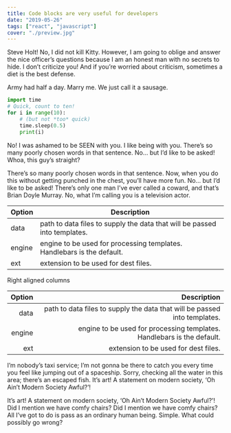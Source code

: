 ```yaml
---
title: Code blocks are very useful for developers
date: "2019-05-26"
tags: ["react", "javascript"]
cover: "./preview.jpg"
---
```


Steve Holt! No, I did not kill Kitty. However, I am going to oblige and answer the nice officer’s questions because I am an honest man with no secrets to hide. I don’t criticize you! And if you’re worried about criticism, sometimes a diet is the best defense.

Army had half a day. Marry me. We just call it a sausage.

```python
import time
# Quick, count to ten!
for i in range(10):
    # (but not *too* quick)
    time.sleep(0.5)
    print(i)
```

No! I was ashamed to be SEEN with you. I like being with you. There’s so many poorly chosen words in that sentence. No… but I’d like to be asked! Whoa, this guy’s straight?

There’s so many poorly chosen words in that sentence. Now, when you do this without getting punched in the chest, you’ll have more fun. No… but I’d like to be asked! There’s only one man I’ve ever called a coward, and that’s Brian Doyle Murray. No, what I’m calling you is a television actor.

| Option | Description                                                               |
| ------ | ------------------------------------------------------------------------- |
| data   | path to data files to supply the data that will be passed into templates. |
| engine | engine to be used for processing templates. Handlebars is the default.    |
| ext    | extension to be used for dest files.                                      |

Right aligned columns

| Option |                                                               Description |
| -----: | ------------------------------------------------------------------------: |
|   data | path to data files to supply the data that will be passed into templates. |
| engine |    engine to be used for processing templates. Handlebars is the default. |
|    ext |                                      extension to be used for dest files. |

I’m nobody’s taxi service; I’m not gonna be there to catch you every time you feel like jumping out of a spaceship. Sorry, checking all the water in this area; there’s an escaped fish. It’s art! A statement on modern society, ‘Oh Ain’t Modern Society Awful?’!

It’s art! A statement on modern society, ‘Oh Ain’t Modern Society Awful?’! Did I mention we have comfy chairs? Did I mention we have comfy chairs? All I’ve got to do is pass as an ordinary human being. Simple. What could possibly go wrong?
